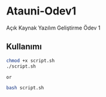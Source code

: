 # Atauni-Odev1
Açık Kaynak Yazılım Geliştirme Ödev 1

## Kullanımı

```bash
chmod +x script.sh
./script.sh

or

bash script.sh

```
